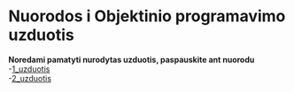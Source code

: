 # Nuorodos i Objektinio programavimo uzduotis  
**Noredami pamatyti nurodytas uzduotis, paspauskite ant nuorodu**
-[1_uzduotis](https://github.com/MatasC/Objektinis-programavimas/tree/1_uzduotis)  
-[2_uzduotis](https://github.com/MatasC/Objektinis-programavimas/tree/2-Uzduotis)  
